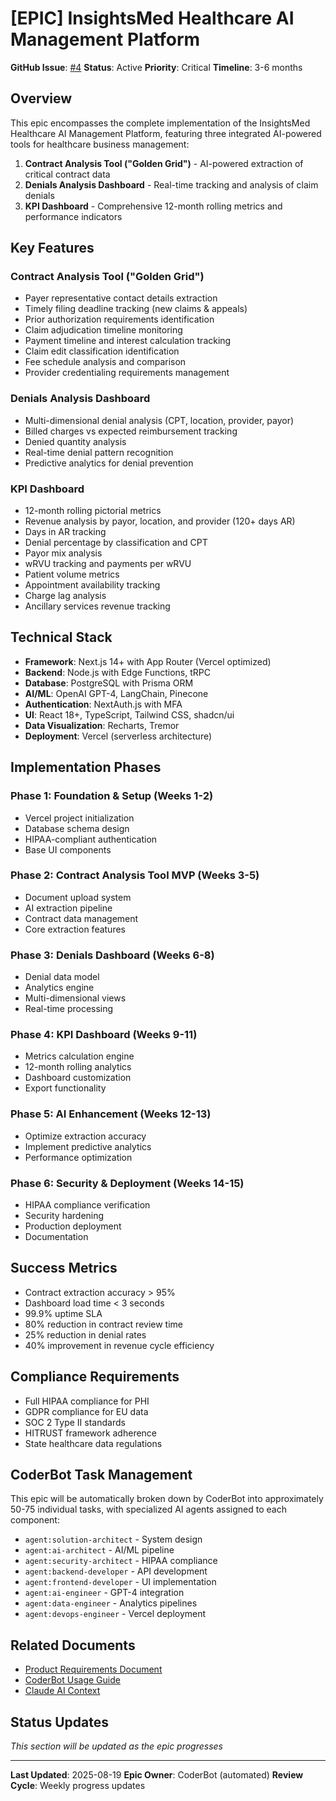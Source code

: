 # [EPIC] InsightsMed Healthcare AI Management Platform

**GitHub Issue**: [#4](https://github.com/Generative-Bricks/insightsmed-healthcare-ai-mgmt/issues/4)
**Status**: Active
**Priority**: Critical
**Timeline**: 3-6 months

## Overview

This epic encompasses the complete implementation of the InsightsMed Healthcare AI Management Platform, featuring three integrated AI-powered tools for healthcare business management:

1. **Contract Analysis Tool ("Golden Grid")** - AI-powered extraction of critical contract data
2. **Denials Analysis Dashboard** - Real-time tracking and analysis of claim denials  
3. **KPI Dashboard** - Comprehensive 12-month rolling metrics and performance indicators

## Key Features

### Contract Analysis Tool ("Golden Grid")
- Payer representative contact details extraction
- Timely filing deadline tracking (new claims & appeals)
- Prior authorization requirements identification
- Claim adjudication timeline monitoring
- Payment timeline and interest calculation tracking
- Claim edit classification identification
- Fee schedule analysis and comparison
- Provider credentialing requirements management

### Denials Analysis Dashboard
- Multi-dimensional denial analysis (CPT, location, provider, payor)
- Billed charges vs expected reimbursement tracking
- Denied quantity analysis
- Real-time denial pattern recognition
- Predictive analytics for denial prevention

### KPI Dashboard
- 12-month rolling pictorial metrics
- Revenue analysis by payor, location, and provider (120+ days AR)
- Days in AR tracking
- Denial percentage by classification and CPT
- Payor mix analysis
- wRVU tracking and payments per wRVU
- Patient volume metrics
- Appointment availability tracking
- Charge lag analysis
- Ancillary services revenue tracking

## Technical Stack

- **Framework**: Next.js 14+ with App Router (Vercel optimized)
- **Backend**: Node.js with Edge Functions, tRPC
- **Database**: PostgreSQL with Prisma ORM
- **AI/ML**: OpenAI GPT-4, LangChain, Pinecone
- **Authentication**: NextAuth.js with MFA
- **UI**: React 18+, TypeScript, Tailwind CSS, shadcn/ui
- **Data Visualization**: Recharts, Tremor
- **Deployment**: Vercel (serverless architecture)

## Implementation Phases

### Phase 1: Foundation & Setup (Weeks 1-2)
- Vercel project initialization
- Database schema design
- HIPAA-compliant authentication
- Base UI components

### Phase 2: Contract Analysis Tool MVP (Weeks 3-5)
- Document upload system
- AI extraction pipeline
- Contract data management
- Core extraction features

### Phase 3: Denials Dashboard (Weeks 6-8)
- Denial data model
- Analytics engine
- Multi-dimensional views
- Real-time processing

### Phase 4: KPI Dashboard (Weeks 9-11)
- Metrics calculation engine
- 12-month rolling analytics
- Dashboard customization
- Export functionality

### Phase 5: AI Enhancement (Weeks 12-13)
- Optimize extraction accuracy
- Implement predictive analytics
- Performance optimization

### Phase 6: Security & Deployment (Weeks 14-15)
- HIPAA compliance verification
- Security hardening
- Production deployment
- Documentation

## Success Metrics

- Contract extraction accuracy > 95%
- Dashboard load time < 3 seconds
- 99.9% uptime SLA
- 80% reduction in contract review time
- 25% reduction in denial rates
- 40% improvement in revenue cycle efficiency

## Compliance Requirements

- Full HIPAA compliance for PHI
- GDPR compliance for EU data
- SOC 2 Type II standards
- HITRUST framework adherence
- State healthcare data regulations

## CoderBot Task Management

This epic will be automatically broken down by CoderBot into approximately 50-75 individual tasks, with specialized AI agents assigned to each component:

- `agent:solution-architect` - System design
- `agent:ai-architect` - AI/ML pipeline
- `agent:security-architect` - HIPAA compliance
- `agent:backend-developer` - API development
- `agent:frontend-developer` - UI implementation
- `agent:ai-engineer` - GPT-4 integration
- `agent:data-engineer` - Analytics pipelines
- `agent:devops-engineer` - Vercel deployment

## Related Documents

- [Product Requirements Document](./prd.txt)
- [CoderBot Usage Guide](./CODERBOT.md)
- [Claude AI Context](../CLAUDE.md)

## Status Updates

*This section will be updated as the epic progresses*

---

**Last Updated**: 2025-08-19
**Epic Owner**: CoderBot (automated)
**Review Cycle**: Weekly progress updates